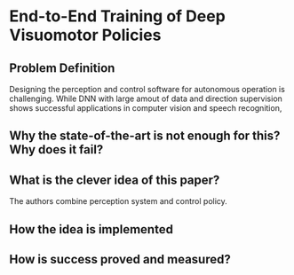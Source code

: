 # End-to-End Training of Deep Visuomotor Policies

## Problem Definition
Designing the perception and control software for autonomous operation is challenging. While DNN with large amout of data and direction supervision shows successful applications in computer vision and speech recognition, 
## Why the state-of-the-art is not enough for this? Why does it fail?

## What is the clever idea of this paper?
The authors combine perception system and control policy. 

## How the idea is implemented

##  How is success proved and measured?
